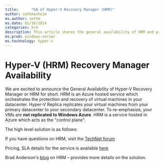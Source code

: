 ```yaml
---
title:      "GA of Hyper-V Recovery Manager (HRM)"
author: sethmanheim
ms.author: sethm
ms.date: 01/16/2014
categories: hrm
description: This article shares the general availability of HRM and provides relevant resources.
ms.prod: windows-server
ms.technology: hyper-v
---
```

# Hyper-V (HRM) Recovery Manager Availability

We are excited to announce the General Availability of Hyper-V Recovery Manager or HRM for short. HRM is an Azure hosted service which orchestrates the protection and recovery of virtual machines in your datacenter. Hyper-V Replica replicates your virtual machines from your primary datacenter to your secondary datacenter. To re-emphasize, your VMs are **not replicated to Windows Azure**. HRM is a service hosted in Azure which acts as the "control plane".

The high level solution is as follows:

<!--[![image](https://msdnshared.blob.core.windows.net/media/TNBlogsFS/prod.evol.blogs.technet.com/CommunityServer.Blogs.Components.WeblogFiles/00/00/00/50/45/metablogapi/image_thumb_08F9A01C.png)](https://msdnshared.blob.core.windows.net/media/TNBlogsFS/prod.evol.blogs.technet.com/CommunityServer.Blogs.Components.WeblogFiles/00/00/00/50/45/metablogapi/image_63015F14.png)-->


If you have questions on HRM, visit the [TechNet forum](https://social.msdn.microsoft.com/Forums/windowsazure/en-US/home?forum=hypervrecovmgr)

Pricing, SLA details for the service is available [here](https://azure.microsoft.com/pricing/details/site-recovery/)

Brad Anderson's [blog](/archive/blogs/) on HRM – provides more details on the solution.
